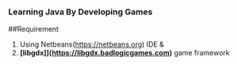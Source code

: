 ### Learning Java By Developing Games 
##Requirement 
1. Using Netbeans(https://netbeans.org) IDE &
2. **[libgdx]](https://libgdx.badlogicgames.com)** game framework
